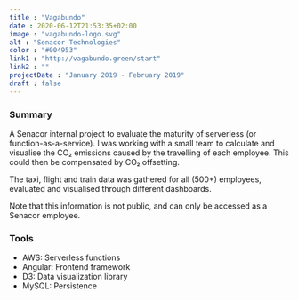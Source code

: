 ```yaml
---
title : "Vagabundo"
date : 2020-06-12T21:53:35+02:00
image : "vagabundo-logo.svg"
alt : "Senacor Technologies"
color : "#004953"
link1 : "http://vagabundo.green/start"
link2 : ""
projectDate : "January 2019 - February 2019"
draft : false
---
```


### Summary

A Senacor internal project to evaluate the maturity of serverless (or function-as-a-service).
I was working with a small team to calculate and visualise the CO₂ emissions caused by the travelling of each employee.
This could then be compensated by CO₂ offsetting.

The taxi, flight and train data was gathered for all (500+) employees, evaluated
and visualised through different dashboards.

Note that this information is not public, and can only be accessed as a Senacor employee.

### Tools

* AWS: Serverless functions
* Angular: Frontend framework
* D3: Data visualization library
* MySQL: Persistence
